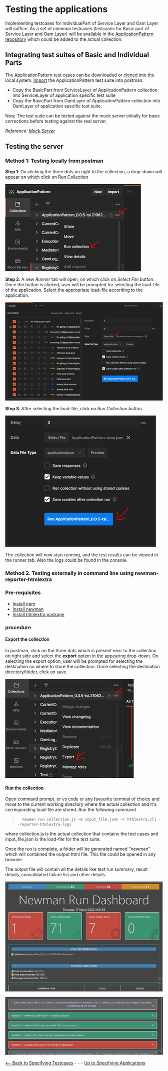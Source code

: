 # Testing the applications

Implementing testcases for IndividualPart of Service Layer and Oam Layer will suffice. As a set of common testcases (testcases for Basic part of Service Layer and Oam Layer) will be available in the [ApplicationPattern repository](https://github.com/openBackhaul/ApplicationPattern) which could be added to the actual collection.

## Integrating test suites of Basic and Individual Parts

The ApplicationPattern test cases can be downloaded or [cloned](https://docs.github.com/en/repositories/creating-and-managing-repositories/cloning-a-repository) into the local system. [Import](https://learning.postman.com/docs/getting-started/importing-and-exporting-data/) the ApplicationPattern test suite into postman.

- Copy the BasicPart from ServiceLayer of ApplicationPattern collection into ServiceLayer of application specific test suite
- Copy the BasicPart from OamLayer of ApplicationPattern collection into OamLayer of application specific test suite.

Now, The test suite can be tested against the mock server initially for basic corrections before testing against the real server.

*Reference:* [*Mock Server*](../CreatingMock/CreatingMock.md)

## Testing the server

### Method 1: Testing locally from postman

**Step 1**: On clicking the three dots on right to the collection, a drop-down will appear on which click on Run Collection

![run collection](./pictures/runCollection.PNG)

**Step 2**: A new *Runner* tab will open, on which click on *Select File* button. Once the button is clicked, user will be prompted for selecting the load-file of the application. Select the appropriate load-file according to the application.

![select load-file](./pictures/runnertab.PNG)

**Step 3**: After selecting the load-file, click on *Run Collection button*.

![final run](./pictures/runCollection1.PNG)

The collection will now start running, and the test results can be viewed in the runner tab. Also the logs could be found in the console.

### Method 2. Testing externally in command line using newman-reporter-htmlextra

### Pre-requisites

- [Install npm](https://docs.npmjs.com/downloading-and-installing-node-js-and-npm)
- [Install newman](https://www.npmjs.com/package/newman)
- [Install htmlextra package](https://www.npmjs.com/package/newman-reporter-htmlextra)

### procedure

#### Export the collection

In postman, click on the three dots which is present near to the collection on right side and select the **export** option in the appearing drop-down. On selecting the export option, user will be prompted for selecting the destination on where to store the collection. Once selecting the destination directory/folder, click on save.

![export collection](./pictures/exportCollection.PNG)

#### Run the collection

Open command prompt, or vs code or any favourite terminal of choice and move to the current working directory where the actual collection and it's corresponding load-file are stored. Run the following command
>       newman run collection.js –d input_file.json –r htmlextra,cli --reporter-htmlextra-logs

where collection.js is the actual collection that contains the test cases and input_file.json is the load-file for the test suite.

Once the run is complete, a folder will be generated named "newman" which will contained the output html file. This file could be opened in any browser.

The output file will contain all the details like test run summary, result details, consolidated failure list and other details.

![Test Report Dashboard](./pictures/responseDashboard.png)

![Test Report detailed](./pictures/testcaseReport.png)

[<-- Back to Specifying Testcases](./Testcases.md)   - - -  [Up to Specifying Applications](../SpecifyingApplications.md)

